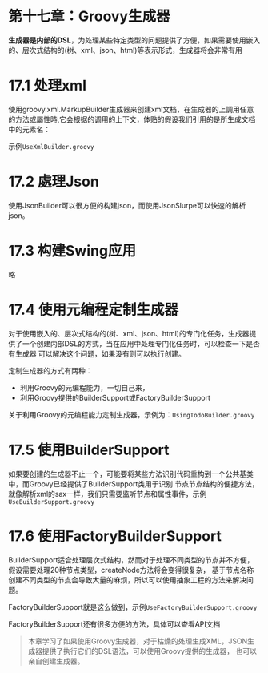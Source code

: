 # 第十七章：Groovy生成器

**生成器是内部的DSL**，为处理某些特定类型的问题提供了方便，如果需要使用嵌入的、层次式结构的(树、xml、json、html)等表示形式，生成器将会非常有用


# 17.1 处理xml

使用groovy.xml.MarkupBuilder生成器来创建xml文档，在生成器的上調用任意的方法或屬性時,它会根据的调用的上下文，体贴的假设我们引用的是所生成文档中的元素名：

示例`UseXmlBuilder.groovy`

# 17.2 處理Json

使用JsonBuilder可以很方便的构建json，而使用JsonSlurpe可以快速的解析json。

# 17.3 构建Swing应用

略

# 17.4 使用元编程定制生成器

对于使用嵌入的、层次式结构的(树、xml、json、html)的专门化任务，生成器提供了一个创建内部DSL的方式，当在应用中处理专门化任务时，可以检查一下是否有生成器
可以解决这个问题，如果没有则可以执行创建。

定制生成器的方式有两种：
- 利用Groovy的元编程能力，一切自己来，
- 利用Groovy提供的BuilderSupport或FactoryBuilderSupport

关于利用Groovy的元编程能力定制生成器，示例为：`UsingTodoBuilder.groovy`

# 17.5 使用BuilderSupport

如果要创建的生成器不止一个，可能要将某些方法识别代码重构到一个公共基类中，而Groovy已经提供了BuilderSupport类用于识别
节点节点结构的便捷方法，就像解析xml的sax一样，我们只需要监听节点和属性事件，示例`UseBuilderSupport.groovy`

# 17.6 使用FactoryBuilderSupport

BuilderSupport适合处理层次式结构，然而对于处理不同类型的节点并不方便，假设需要处理20种节点类型，createNode方法将会变得很复杂，
基于节点名称创建不同类型的节点会导致大量的麻烦，所以可以使用抽象工程的方法来解决问题。

FactoryBuilderSupport就是这么做到，示例`UseFactoryBuilderSupport.groovy`

FactoryBuilderSupport还有很多方便的方法，具体可以查看API文档

>本章学习了如果使用Groovy生成器，对于枯燥的处理生成XML，JSON生成器提供了执行它们的DSL语法，可以使用Groovy提供的生成器， 也可以亲自创建生成器。

